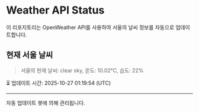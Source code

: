 
# Weather API Status

이 리포지토리는 OpenWeather API를 사용하여 서울의 날씨 정보를 자동으로 업데이트합니다.

## 현재 서울 날씨
> 서울의 현재 날씨: clear sky, 온도: 10.02°C, 습도: 22%

⏳ 업데이트 시간: 2025-10-27 01:19:54 (UTC)

---
자동 업데이트 봇에 의해 관리됩니다.
